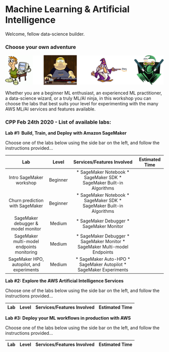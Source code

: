 # Machine Learning & Artificial Intelligence

Welcome, fellow data-science builder.

### Choose your own adventure

![image](_media/levels.png)

Whether you are a beginner ML enthusiast, an experienced ML practitioner, a data-science wizard, or a truly ML/AI ninja, in this workshop you can choose the labs that best suits your level for experimenting with the many AWS ML/AI services and features available.

### CPP Feb 24th 2020 - List of available labs:

**Lab #1: Build, Train, and Deploy with Amazon SageMaker**

Choose one of the labs below using the side bar on the left, and follow the instructions provided...

|                     Lab                    |   Level  |                         Services/Features Involved                         | Estimated Time |
|:------------------------------------------:|:--------:|:--------------------------------------------------------------------------:|:--------------:|
| Intro SageMaker workshop                   | Beginner | * SageMaker Notebook * SageMaker SDK * SageMaker Built-in Algorithms       |                |
| Churn prediction with SageMaker            | Beginner | * SageMaker Notebook * SageMaker SDK * SageMaker Built-in Algorithms       |                |
| SageMaker debugger & model monitor         |  Medium  | * SageMaker Debugger * SageMaker Monitor                                   |                |
| SageMaker multi-model endpoints monitoring |  Medium  | * SageMaker Debugger * SageMaker Monitor * SageMaker Multi-model Endpoints |                |
| SageMaker HPO, autopilot, and experiments  |  Medium  | * SageMaker Auto-HPO * SageMaker Autopilot * SageMaker Experiments         |                |


**Lab #2: Explore the AWS Artificial Intelligence Services**

Choose one of the labs below using the side bar on the left, and follow the instructions provided...

|                     Lab                    |   Level  |                      Services/Features Involved                      | Estimated Time |
|:------------------------------------------:|:--------:|:--------------------------------------------------------------------:|:--------------:|


**Lab #3: Deploy your ML workflows in production with AWS**

Choose one of the labs below using the side bar on the left, and follow the instructions provided...

|                     Lab                    |   Level  |                      Services/Features Involved                      | Estimated Time |
|:------------------------------------------:|:--------:|:--------------------------------------------------------------------:|:--------------:|
